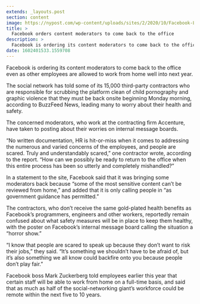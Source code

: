 ```yaml
--- 
extends: _layouts.post 
section: content 
image: https://nypost.com/wp-content/uploads/sites/2/2020/10/Facebook-Logo-1-1.jpg?quality=90&strip=all&w=1200 
title: > 
  Facebook orders content moderators to come back to the office 
description: > 
  Facebook is ordering its content moderators to come back to the office even as other employees are allowed to work from home well into next year.The social network has told some of its 15,000 third-party contractors who are responsible for scrubbing the platform clean of child pornography and graphic violence that they must be back onsite beginning Monday morning, according to BuzzFeed News, leading many to worry about their health and safety.The concerned moderators, who work at the contracting firm Accenture, have taken to posting about their worries on internal message boards.“No written documentation, HR is hit-or-miss when it comes to addressing the numerous and varied concerns of the employees, and people are scared.Truly and understandably scared,” one contractor wrote, according to the report. 
date: 1602401533.1559708 
--- 
```

Facebook is ordering its content moderators to come back to the office even as other employees are allowed to work from home well into next year.

The social network has told some of its 15,000 third-party contractors who are responsible for scrubbing the platform clean of child pornography and graphic violence that they must be back onsite beginning Monday morning, according to BuzzFeed News, leading many to worry about their health and safety.

The concerned moderators, who work at the contracting firm Accenture, have taken to posting about their worries on internal message boards.

“No written documentation, HR is hit-or-miss when it comes to addressing the numerous and varied concerns of the employees, and people are scared. Truly and understandably scared,” one contractor wrote, according to the report. “How can we possibly be ready to return to the office when this entire process has been so utterly and completely mishandled?”

In a statement to the site, Facebook said that it was bringing some moderators back because “some of the most sensitive content can’t be reviewed from home,” and added that it is only calling people in “as government guidance has permitted.”

The contractors, who don’t receive the same gold-plated health benefits as Facebook’s programmers, engineers and other workers, reportedly remain confused about what safety measures will be in place to keep them healthy, with the poster on Facebook’s internal message board calling the situation a “horror show.”

“I know that people are scared to speak up because they don’t want to risk their jobs,” they said. “It’s something we shouldn’t have to be afraid of, but it’s also something we all know could backfire onto you because people don’t play fair.”

Facebook boss Mark Zuckerberg told employees earlier this year that certain staff will be able to work from home on a full-time basis, and said that as much as half of the social-networking giant’s workforce could be remote within the next five to 10 years.